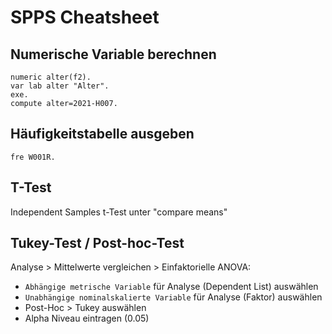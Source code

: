 # SPPS Cheatsheet

## Numerische Variable berechnen
```
numeric alter(f2).
var lab alter "Alter".
exe.
compute alter=2021-H007.
```

## Häufigkeitstabelle ausgeben
```
fre W001R.
```

## T-Test
Independent Samples t-Test unter "compare means"

## Tukey-Test / Post-hoc-Test
Analyse > Mittelwerte vergleichen > Einfaktorielle ANOVA:
* `Abhängige metrische Variable` für Analyse (Dependent List) auswählen
* `Unabhängige nominalskalierte Variable` für Analyse (Faktor) auswählen
* Post-Hoc > Tukey auswählen
* Alpha Niveau eintragen (0.05)
